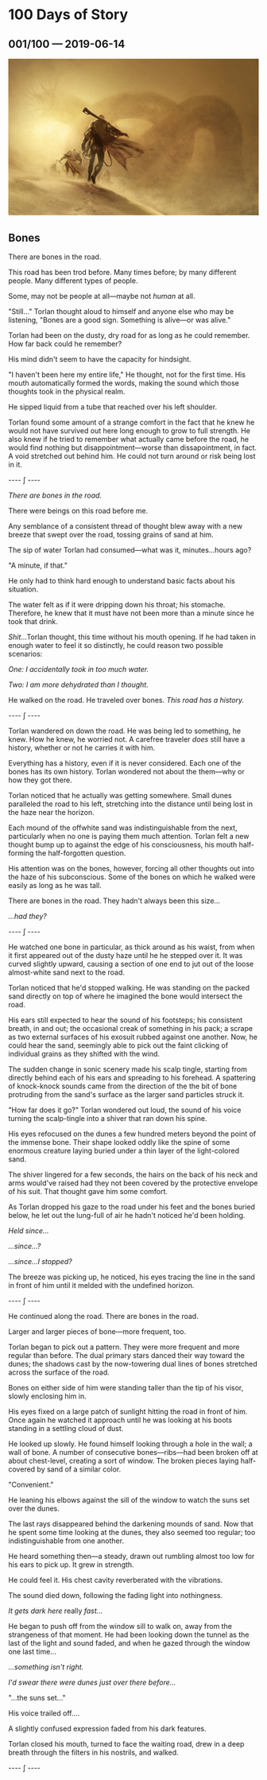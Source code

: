 # 100 Days of Story

## 001/100 — 2019-06-14

![Bones Visual Inspiration](001-bones.jpg)

## Bones

There are bones in the road.

This road has been trod before. Many times before; by many different people. Many different types of people.

Some, may not be people at all—maybe not _human_ at all.

"Still..." Torlan thought aloud to himself and anyone else who may be listening, "Bones are a good sign. Something is alive—or was alive."

Torlan had been on the dusty, dry road for as long as he could remember. How far back could he remember?

His mind didn't seem to have the capacity for hindsight.

"I haven't been here my entire life," He thought, not for the first time. His mouth automatically formed the words, making the sound which those thoughts took in the physical realm.

He sipped liquid from a tube that reached over his left shoulder.

Torlan found some amount of a strange comfort in the fact that he knew he would not have survived out here long enough to grow to full strength. He also knew if he tried to remember what actually came before the road, he would find nothing but disappointment—worse than dissapointment, in fact. A void stretched out behind him. He could not turn around or risk being lost in it.

---- ∫ ----

_There are bones in the road._

There were beings on this road before me.

Any semblance of a consistent thread of thought blew away with a new breeze that swept over the road, tossing grains of sand at him.

The sip of water Torlan had consumed—what was it, minutes...hours ago?

"A minute, if that."

He only had to think hard enough to understand basic facts about his situation.

The water felt as if it were dripping down his throat; his stomache. Therefore, he knew that it must have not been more than a minute since he took that drink.

_Shit_...Torlan thought, this time without his mouth opening. If he had taken in enough water to feel it so distinctly, he could reason two possible scenarios:

_One: I accidentally took in too much water._

_Two: I am more dehydrated than I thought._

He walked on the road. He traveled over bones. _This road has a history._

---- ∫ ----

Torlan wandered on down the road. He was being led to something, he knew. How he knew, he worried not. A carefree traveler _does_ still have a history, whether or not he carries it with him.

Everything has a history, even if it is never considered. Each one of the bones has its own history. Torlan wondered not about the them—why or how they got there.

Torlan noticed that he actually was getting somewhere. Small dunes paralleled the road to his left, stretching into the distance until being lost in the haze near the horizon. 

Each mound of the offwhite sand was indistinguishable from the next, particularly when no one is paying them much attention. Torlan felt a new thought bump up to against the edge of his consciousness, his mouth half-forming the half-forgotten question.

His attention was on the bones, however, forcing all other thoughts out into the haze of his subconscious. Some of the bones on which he walked were easily as long as he was tall.

There are bones in the road. They hadn't always been this size...

_...had they?_

---- ∫ ----

He watched one bone in particular, as thick around as his waist, from when it first appeared out of the dusty haze until he he stepped over it. It was curved slightly upward, causing a section of one end to jut out of the loose almost-white sand next to the road.

Torlan noticed that he'd stopped walking. He was standing on the packed sand directly on top of where he imagined the bone would intersect the road.

His ears still expected to hear the sound of his footsteps; his consistent breath, in and out; the occasional creak of something in his pack; a scrape as two external surfaces of his exosuit rubbed against one another. Now, he could hear the sand, seemingly able to pick out the faint clicking of individual grains as they shifted with the wind.

The sudden change in sonic scenery made his scalp tingle, starting from directly behind each of his ears and spreading to his forehead. A spattering of knock-knock sounds came from the direction of the the bit of bone protruding from the sand's surface as the larger sand particles struck it.

"How far does it go?" Torlan wondered out loud, the sound of his voice turning the scalp-tingle into a shiver that ran down his spine. 

His eyes refocused on the dunes a few hundred meters beyond the point of the immense bone. Their shape looked oddly like the spine of some enormous creature laying buried under a thin layer of the light-colored sand.

The shiver lingered for a few seconds, the hairs on the back of his neck and arms would've raised had they not been covered by the protective envelope of his suit. That thought gave him some comfort.

As Torlan dropped his gaze to the road under his feet and the bones buried below, he let out the lung-full of air he hadn't noticed he'd been holding.

_Held since..._

_...since...?_

_...since...I stopped?_

The breeze was picking up, he noticed, his eyes tracing the line in the sand in front of him until it melded with the undefined horizon.

---- ∫ ----

He continued along the road. There are bones in the road.

Larger and larger pieces of bone—more frequent, too.

Torlan began to pick out a pattern. They were more frequent and more regular than before. The dual primary stars danced their way toward the dunes; the shadows cast by the now-towering dual lines of bones stretched across the surface of the road.

Bones on either side of him were standing taller than the tip of his visor, slowly enclosing him in.

His eyes fixed on a large patch of sunlight hitting the road in front of him. Once again he watched it approach until he was looking at his boots standing in a settling cloud of dust.

He looked up slowly. He found himself looking through a hole in the wall; a wall of bone. A number of consecutive bones—ribs—had been broken off at about chest-level, creating a sort of window. The broken pieces laying half-covered by sand of a similar color.

"Convenient."

He leaning his elbows against the sill of the window to watch the suns set over the dunes.

The last rays disappeared behind the darkening mounds of sand. Now that he spent some time looking at the dunes, they also seemed too regular; too indistinguishable from one another.

He heard something then—a steady, drawn out rumbling almost too low for his ears to pick up. It grew in strength.

He could feel it. His chest cavity reverberated with the vibrations.

The sound died down, following the fading light into nothingness.

_It gets dark here_ really _fast..._

He began to push off from the window sill to walk on, away from the strangeness of that moment. He had been looking down the tunnel as the last of the light and sound faded, and when he gazed through the window one last time...

_...something isn't right._

_I'd swear there were dunes just over there before..._

"...the suns set..."

His voice trailed off....

A slightly confused expression faded from his dark features.

Torlan closed his mouth, turned to face the waiting road, drew in a deep breath through the filters in his nostrils, and walked.

---- ∫ ----
